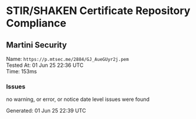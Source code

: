 # STIR/SHAKEN Certificate Repository Compliance

## Martini Security

Name: `https://p.mtsec.me/2884/GJ_AueGUyr2j.pem`\
Tested At: 01 Jun 25 22:36 UTC\
Time: 153ms

### Issues

no warning, or error, or notice date level issues were found

Generated: 01 Jun 25 22:39 UTC